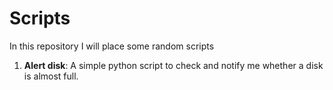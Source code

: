 # Scripts
In this repository I will place some random scripts

1. **Alert disk**: A simple python script to check and notify me whether a disk is almost full.

